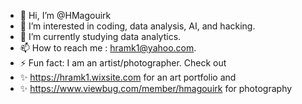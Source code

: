 - 👋 Hi, I’m @HMagouirk
- 👀 I’m interested in coding, data analysis, AI, and hacking.
- 🌱 I’m currently studying data analytics.
- 📫 How to reach me : hramk1@yahoo.com.
- ⚡ Fun fact: I am an artist/photographer. Check out
- ✨ https://hramk1.wixsite.com for an art portfolio and
- ✨ https://www.viewbug.com/member/hmagouirk for photography
